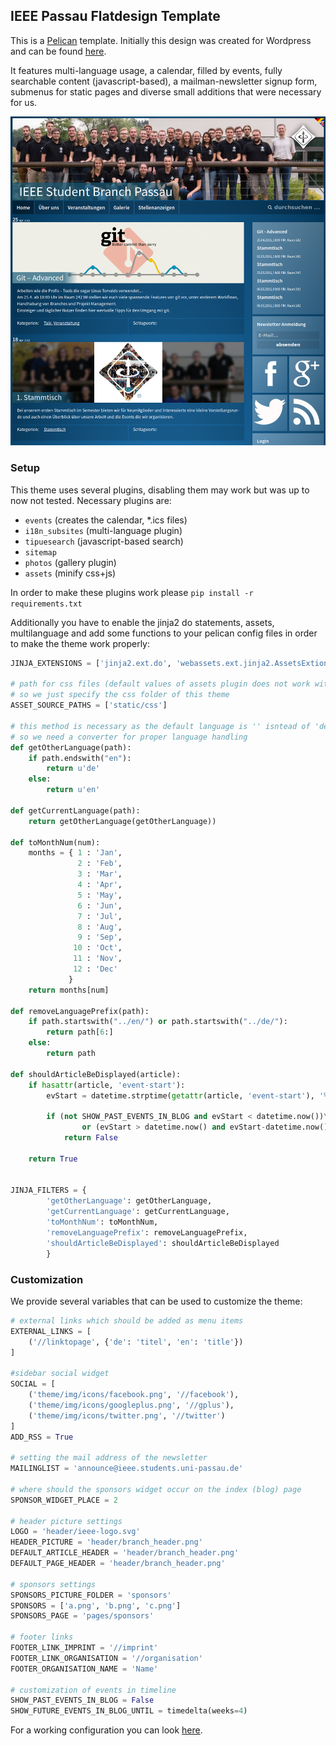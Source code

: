 ## IEEE Passau Flatdesign Template
This is a [Pelican](http://getpelican.org) template. Initially this design was created for Wordpress and can be found [here](https://github.com/maxklenk/flatdesign-child-ieee).

It features multi-language usage, a calendar, filled by events, fully searchable content (javascript-based), a mailman-newsletter signup form, submenus for static pages and diverse small additions that were necessary for us.

![theme preview](ieee_passau_design.png)

### Setup
This theme uses several plugins, disabling them may work but was up to now not tested.
Necessary plugins are: 
* ```events``` (creates the calendar, *.ics files)
* ```i18n_subsites``` (multi-language plugin)
* ```tipuesearch``` (javascript-based search)
* ```sitemap```
* ```photos``` (gallery plugin)
* ```assets``` (minify css+js)

In order to make these plugins work please ```pip install -r requirements.txt```

Additionally you have to enable the jinja2 do statements, assets, multilanguage and add some functions to your pelican config files in order to make the theme work properly:

```Python
JINJA_EXTENSIONS = ['jinja2.ext.do', 'webassets.ext.jinja2.AssetsExtions', 'jinja2.ext.i18n']

# path for css files (default values of assets plugin does not work with multilanguage
# so we just specify the css folder of this theme
ASSET_SOURCE_PATHS = ['static/css']

# this method is necessary as the default language is '' isntead of 'de'
# so we need a converter for proper language handling
def getOtherLanguage(path):
    if path.endswith("en"):
        return u'de'
    else:
        return u'en'

def getCurrentLanguage(path):
    return getOtherLanguage(getOtherLanguage))

def toMonthNum(num):
    months = { 1 : 'Jan',
               2 : 'Feb',
               3 : 'Mar',
               4 : 'Apr',
               5 : 'May',
               6 : 'Jun',
               7 : 'Jul',
               8 : 'Aug',
               9 : 'Sep',
              10 : 'Oct',
              11 : 'Nov',
              12 : 'Dec'
             }
    return months[num]

def removeLanguagePrefix(path):
    if path.startswith("../en/") or path.startswith("../de/"):
        return path[6:]
    else:
        return path

def shouldArticleBeDisplayed(article):
    if hasattr(article, 'event-start'):
        evStart = datetime.strptime(getattr(article, 'event-start'), '%Y-%m-%d %H:%M')

        if (not SHOW_PAST_EVENTS_IN_BLOG and evStart < datetime.now())\
                or (evStart > datetime.now() and evStart-datetime.now() > SHOW_FUTURE_EVENTS_IN_BLOG_UNTIL):
            return False

    return True


JINJA_FILTERS = {
        'getOtherLanguage': getOtherLanguage,
        'getCurrentLanguage': getCurrentLanguage,
        'toMonthNum': toMonthNum,
        'removeLanguagePrefix': removeLanguagePrefix,
        'shouldArticleBeDisplayed': shouldArticleBeDisplayed
        }
```

### Customization
We provide several variables that can be used to customize the theme:

```Python
# external links which should be added as menu items
EXTERNAL_LINKS = [
    ('//linktopage', {'de': 'titel', 'en': 'title'})
]

#sidebar social widget
SOCIAL = [
    ('theme/img/icons/facebook.png', '//facebook'),
    ('theme/img/icons/googleplus.png', '//gplus'),
    ('theme/img/icons/twitter.png', '//twitter')
]
ADD_RSS = True

# setting the mail address of the newsletter
MAILINGLIST = 'announce@ieee.students.uni-passau.de'

# where should the sponsors widget occur on the index (blog) page
SPONSOR_WIDGET_PLACE = 2

# header picture settings
LOGO = 'header/ieee-logo.svg'
HEADER_PICTURE = 'header/branch_header.png'
DEFAULT_ARTICLE_HEADER = 'header/branch_header.png'
DEFAULT_PAGE_HEADER = 'header/branch_header.png'

# sponsors settings
SPONSORS_PICTURE_FOLDER = 'sponsors'
SPONSORS = ['a.png', 'b.png', 'c.png']
SPONSORS_PAGE = 'pages/sponsors'

# footer links
FOOTER_LINK_IMPRINT = '//imprint'
FOOTER_LINK_ORGANISATION = '//organisation'
FOOTER_ORGANISATION_NAME = 'Name'

# customization of events in timeline
SHOW_PAST_EVENTS_IN_BLOG = False
SHOW_FUTURE_EVENTS_IN_BLOG_UNTIL = timedelta(weeks=4)
```

For a working configuration you can look [here](https://github.com/stieglma/pelican-ieee-passau/blob/master/pelicanconf.py).
